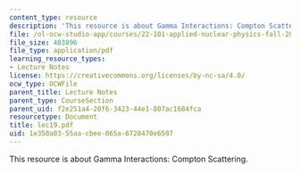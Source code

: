 ```yaml
---
content_type: resource
description: 'This resource is about Gamma Interactions: Compton Scattering.'
file: /ol-ocw-studio-app/courses/22-101-applied-nuclear-physics-fall-2006/1e350a0355aacbee065a6728470e6597_lec19.pdf
file_size: 403896
file_type: application/pdf
learning_resource_types:
- Lecture Notes
license: https://creativecommons.org/licenses/by-nc-sa/4.0/
ocw_type: OCWFile
parent_title: Lecture Notes
parent_type: CourseSection
parent_uid: f2e251a4-20f6-3423-44e1-807ac1684fca
resourcetype: Document
title: lec19.pdf
uid: 1e350a03-55aa-cbee-065a-6728470e6597
---
```

This resource is about Gamma Interactions: Compton Scattering.